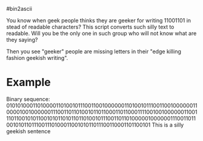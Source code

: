 #bin2ascii

You know when geek people thinks they are geeker for writing 11001101 in stead of readable characters? This script converts such silly text to readable. Will you be the only one in such group who will not know what are they saying?

Then you see "geeker" people are missing letters in their "edge killing fashion geekish writing". 

# Example
Binary sequence: 0101010001101000011010010111001100100000011010010111001100100000011000010010000001110011011010010110110001101100011110010010000001100111011001010110010101101011011010010111001101101000001000000111001101100101011011100111010001100101011011100110001101100101
This is a silly geekish sentence

